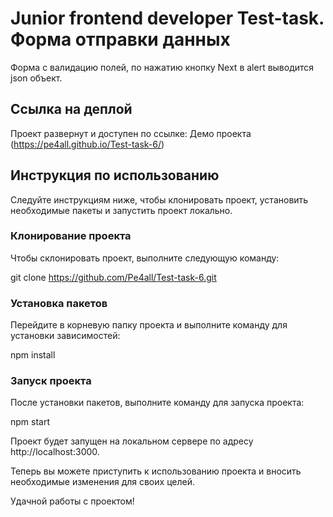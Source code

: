 # Junior frontend developer Test-task. Форма отправки данных

Форма с валидацию полей, по нажатию кнопку Next в alert выводится json объект.

## Ссылка на деплой

Проект развернут и доступен по ссылке: Демо проекта (https://pe4all.github.io/Test-task-6/)

## Инструкция по использованию

Следуйте инструкциям ниже, чтобы клонировать проект, установить необходимые пакеты и запустить проект локально.

### Клонирование проекта

Чтобы склонировать проект, выполните следующую команду:

git clone https://github.com/Pe4all/Test-task-6.git

### Установка пакетов

Перейдите в корневую папку проекта и выполните команду для установки зависимостей:

npm install

### Запуск проекта

После установки пакетов, выполните команду для запуска проекта:

npm start

Проект будет запущен на локальном сервере по адресу http://localhost:3000.

Теперь вы можете приступить к использованию проекта и вносить необходимые изменения для своих целей.

Удачной работы с проектом!